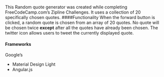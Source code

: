 This Random quote generator was created while completing FreeCodeCamp.com’s Zipline Challenges. It uses a collection of 20 specifically chosen quotes.
####Functionality
When the forward button is clicked, a random quote is chosen from an array of 20 quotes. No quote will be chosen twice **except** after all the quotes have already been chosen.
The twitter icon allows users to tweet the currently displayed quote. 
#### Frameworks
Google’s
* Material Design Light 
* Angular.js
